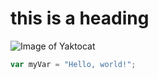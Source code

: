 # this is a heading

![Image of Yaktocat](https://octodex.github.com/images/yaktocat.png)

``` javascript
var myVar = "Hello, world!";
```
